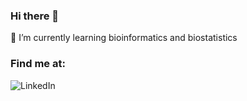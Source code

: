 ### Hi there 👋

🌱 I’m currently learning bioinformatics and biostatistics

### Find me at:

![LinkedIn](https://img.shields.io/badge/linkedin.com/in/ladron-de-guevara-farmaceutico?style=for-the-badge&logo=appveyor)
